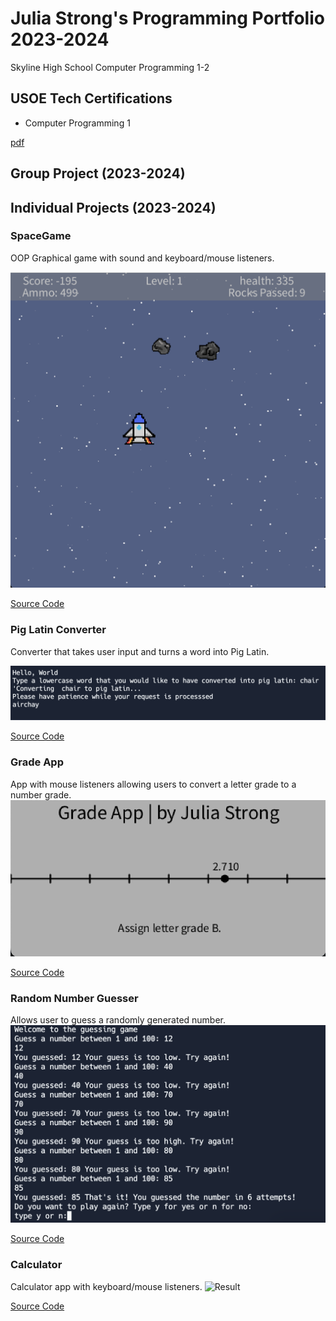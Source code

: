 # Julia Strong's Programming Portfolio 2023-2024
Skyline High School Computer Programming 1-2

## USOE Tech Certifications
* Computer Programming 1

[pdf](https://github.com/julia-strong/programmingportfolio/blob/main/pdfs/Julia%20Strong_Computer%20Programming%20I_12182023.pdf)

## Group Project (2023-2024)

## Individual Projects (2023-2024)

### SpaceGame
OOP Graphical game with sound and keyboard/mouse listeners. 

![Gameplay](https://github.com/julia-strong/programmingportfolio/blob/main/images/spacegame.png)

[Source Code](https://github.com/julia-strong/programmingportfolio/blob/main/src/SpaceGame%2013.zip)

### Pig Latin Converter
Converter that takes user input and turns a word into Pig Latin.

![Result](https://github.com/julia-strong/programmingportfolio/blob/main/images/piglatin.png)

[Source Code](https://github.com/julia-strong/programmingportfolio/blob/main/src/main%20(1).py)

### Grade App
App with mouse listeners allowing users to convert a letter grade to a number grade.
![Result](https://github.com/julia-strong/programmingportfolio/blob/main/images/grades.png)

[Source Code](https://github.com/julia-strong/programmingportfolio/blob/main/src/Grades.zip)


### Random Number Guesser
Allows user to guess a randomly generated number.
![Result](https://github.com/julia-strong/programmingportfolio/blob/main/images/randomnum.png)

[Source Code](https://github.com/julia-strong/programmingportfolio/blob/main/src/main.py)

### Calculator
Calculator app with keyboard/mouse listeners.
![Result](https://github.com/julia-strong/programmingportfolio/tree/main/images#:~:text=..-,calculator.png,-Add%20files%20via)

[Source Code](https://github.com/julia-strong/programmingportfolio/blob/main/src/CalculatorKeyboard%205.zip)

